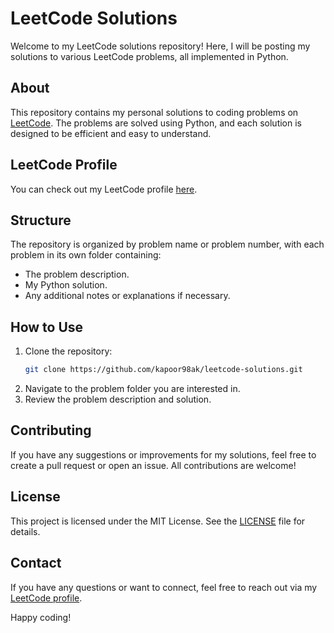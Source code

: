 # LeetCode Solutions

Welcome to my LeetCode solutions repository! Here, I will be posting my solutions to various LeetCode problems, all implemented in Python.

## About

This repository contains my personal solutions to coding problems on [LeetCode](https://leetcode.com/). The problems are solved using Python, and each solution is designed to be efficient and easy to understand.

## LeetCode Profile

You can check out my LeetCode profile [here](https://leetcode.com/u/kapoor98ak/).

## Structure

The repository is organized by problem name or problem number, with each problem in its own folder containing:
- The problem description.
- My Python solution.
- Any additional notes or explanations if necessary.

## How to Use

1. Clone the repository:
    ```bash
    git clone https://github.com/kapoor98ak/leetcode-solutions.git
    ```
2. Navigate to the problem folder you are interested in.
3. Review the problem description and solution.

## Contributing

If you have any suggestions or improvements for my solutions, feel free to create a pull request or open an issue. All contributions are welcome!

## License

This project is licensed under the MIT License. See the [LICENSE](LICENSE) file for details.

## Contact

If you have any questions or want to connect, feel free to reach out via my [LeetCode profile](https://leetcode.com/u/kapoor98ak/).

Happy coding!

